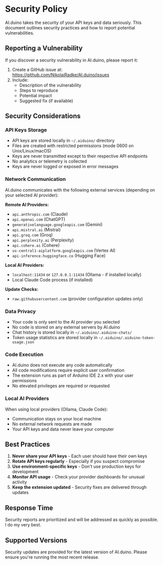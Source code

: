 # Security Policy

AI.duino takes the security of your API keys and data seriously. This document 
outlines security practices and how to report potential vulnerabilities.

## Reporting a Vulnerability

If you discover a security vulnerability in AI.duino, please report it:

1. Create a GitHub issue at: https://github.com/NikolaiRadke/AI.duino/issues
2. Include:
   - Description of the vulnerability
   - Steps to reproduce
   - Potential impact
   - Suggested fix (if available)

## Security Considerations

### API Keys Storage

- API keys are stored locally in `~/.aiduino/` directory
- Files are created with restricted permissions (mode 0600 on Unix/Linux/macOS)
- Keys are never transmitted except to their respective API endpoints
- No analytics or telemetry is collected
- Keys are never logged or exposed in error messages

### Network Communication

AI.duino communicates with the following external services (depending on your selected AI provider):

**Remote AI Providers:**
- `api.anthropic.com` (Claude)
- `api.openai.com` (ChatGPT)
- `generativelanguage.googleapis.com` (Gemini)
- `api.mistral.ai` (Mistral)
- `api.groq.com` (Groq)
- `api.perplexity.ai` (Perplexity)
- `api.cohere.ai` (Cohere)
- `us-central1-aiplatform.googleapis.com` (Vertex AI)
- `api-inference.huggingface.co` (Hugging Face)

**Local AI Providers:**
- `localhost:11434` or `127.0.0.1:11434` (Ollama - if installed locally)
- Local Claude Code process (if installed)

**Update Checks:**
- `raw.githubusercontent.com` (provider configuration updates only)

### Data Privacy

- Your code is only sent to the AI provider you selected
- No code is stored on any external servers by AI.duino
- Chat history is stored locally in `~/.aiduino/.aiduino-chats/`
- Token usage statistics are stored locally in `~/.aiduino/.aiduino-token-usage.json`

### Code Execution

- AI.duino does not execute any code automatically
- All code modifications require explicit user confirmation
- The extension runs as part of Arduino IDE 2.x with your user permissions
- No elevated privileges are required or requested

### Local AI Providers

When using local providers (Ollama, Claude Code):
- Communication stays on your local machine
- No external network requests are made
- Your API keys and data never leave your computer

## Best Practices

1. **Never share your API keys** - Each user should have their own keys
2. **Rotate API keys regularly** - Especially if you suspect compromise
3. **Use environment-specific keys** - Don't use production keys for development
4. **Monitor API usage** - Check your provider dashboards for unusual activity
5. **Keep the extension updated** - Security fixes are delivered through updates

## Response Time

Security reports are prioritized and will be addressed as quickly as possible. 
I do my very best.

## Supported Versions

Security updates are provided for the latest version of AI.duino. 
Please ensure you're running the most recent release.
